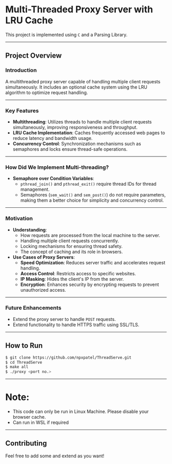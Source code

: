 # **Multi-Threaded Proxy Server with LRU Cache**

This project is implemented using `C` and a Parsing Library.

---

## **Project Overview**

### **Introduction**
A multithreaded proxy server capable of handling multiple client requests simultaneously. It includes an optional cache system using the LRU algorithm to optimize request handling.

---

### **Key Features**
- **Multithreading**: Utilizes threads to handle multiple client requests simultaneously, improving responsiveness and throughput.
- **LRU Cache Implementation**: Caches frequently accessed web pages to reduce latency and bandwidth usage.
- **Concurrency Control**: Synchronization mechanisms such as semaphores and locks ensure thread-safe operations.

---

### **How Did We Implement Multi-threading?**
- **Semaphore over Condition Variables**:
  - `pthread_join()` and `pthread_exit()` require thread IDs for thread management.
  - Semaphores (`sem_wait()` and `sem_post()`) do not require parameters, making them a better choice for simplicity and concurrency control.

---

### **Motivation**
- **Understanding**:
  - How requests are processed from the local machine to the server.
  - Handling multiple client requests concurrently.
  - Locking mechanisms for ensuring thread safety.
  - The concept of caching and its role in browsers.
- **Use Cases of Proxy Servers**:
  - **Speed Optimization**: Reduces server traffic and accelerates request handling.
  - **Access Control**: Restricts access to specific websites.
  - **IP Masking**: Hides the client's IP from the server.
  - **Encryption**: Enhances security by encrypting requests to prevent unauthorized access.

---

### **Future Enhancements**
- Extend the proxy server to handle `POST` requests.
- Extend functionality to handle HTTPS traffic using SSL/TLS.

---

## **How to Run**

```bash
$ git clone https://github.com/npxpatel/ThreadServe.git
$ cd ThreadServe
$ make all
$ ./proxy <port no.>
```

---

# Note:
- This code can only be run in Linux Machine. Please disable your browser cache.
- Can run in WSL if required

---

## Contributing

Feel free to add some and extend as you want!
